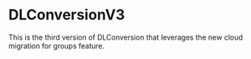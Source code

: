 # DLConversionV3
This is the third version of DLConversion that leverages the new cloud migration for groups feature.
